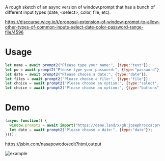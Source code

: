 A rough sketch of an async version of window.prompt that has a bunch of different input types (date, &lt;select>, color, file, etc).

https://discourse.wicg.io/t/proposal-extension-of-window-prompt-to-allow-other-types-of-common-inputs-select-date-color-password-range-file/4596

# Usage

```js
let name = await prompt2("Please type your name:", {type:"text"});
let pw = await prompt2("Please type your password:", {type:"password"});
let date = await prompt2("Please choose a date:", {type:"date"});
let files = await prompt2("Please choose a file:", {type:"file"});
let choice = await prompt2("Please choose an option:", {type:"select", options:[{content:"Thing 1", value:"1"}, {content:"Thing 2", value:"2"}]});
let choice = await prompt2("Please choose an option:", {type:"buttons", options:[{content:"Thing 1", value:"1"}, {content:"Thing 2", value:"2"}]});
```

# Demo

```js
(async function() {
  window.prompt2 = await import("https://deno.land/x/gh:josephrocca:prompt2@v0.0.2/mod.js").then(m => m.default);
  let date = await prompt2("Please choose a date:", {type:"date"});
})();
```

https://jsbin.com/nasapowodo/edit?html,output

![example](https://i.imgur.com/sa2qve2.png)
